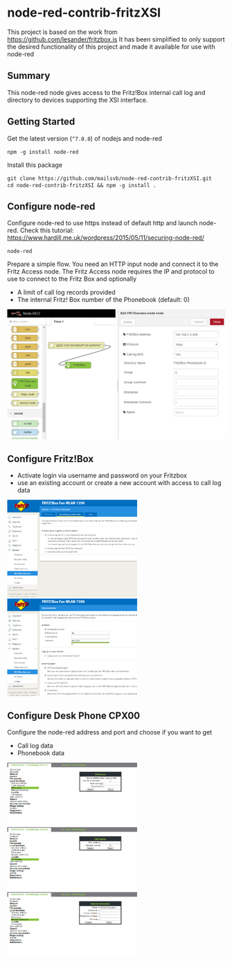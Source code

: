 # node-red-contrib-fritzXSI
This project is based on the work from https://github.com/lesander/fritzbox.js
It has been simplified to only support the desired functionality of this project and made it available for use with node-red

## Summary
This node-red node gives access to the Fritz!Box internal call log and directory to devices supporting the XSI interface.

## Getting Started
Get the latest version (`^7.0.0`) of nodejs and node-red
```
npm -g install node-red
```

Install this package
```
git clone https://github.com/mailsvb/node-red-contrib-fritzXSI.git
cd node-red-contrib-fritzXSI && npm -g install .
```

## Configure node-red
Configure node-red to use https instead of default http and launch node-red. Check this tutorial: https://www.hardill.me.uk/wordpress/2015/05/11/securing-node-red/
```
node-red
```

Prepare a simple flow. You need an HTTP input node and connect it to the Fritz Access node.
The Fritz Access node requires the IP and protocol to use to connect to the Fritz Box and optionally
* A limit of call log records provided
* The internal Fritz! Box number of the Phonebook (default: 0)
<p align="left">
  <img src="doc/node-redFlow.png" width="250"/>
  <img src="doc/node-redConfig.png" width="250"/>
</p>

## Configure Fritz!Box
* Activate login via username and password on your Fritzbox
* use an existing account or create a new account with access to call log data
<p align="left">
  <img src="doc/FritzBoxAnmeldung.png" width="300"/>
  <img src="doc/FritzBoxUser.png" width="300"/>
</p>

## Configure Desk Phone CPX00
Configure the node-red address and port and choose if you want to get
* Call log data
* Phonebook data
<p align="left">
  <img src="doc/DeskPhoneCPXSI.png" width="300"/>
  <img src="doc/DeskPhoneCPXSICallLog.png" width="300"/>
  <img src="doc/DeskPhoneCPXSIDirectory.png" width="300"/>
</p>
